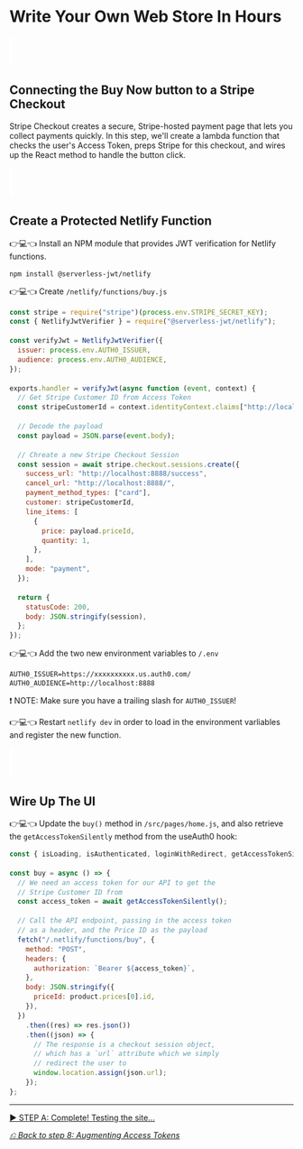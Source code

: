 # Write Your Own Web Store In Hours

![spacer](workshop-assets/readme-images/spacer.png)

## Connecting the Buy Now button to a Stripe Checkout

Stripe Checkout creates a secure, Stripe-hosted payment page that lets you collect payments quickly. In this step, we'll create a lambda function that checks the user's Access Token, preps Stripe for this checkout, and wires up the React method to handle the button click.

![spacer](workshop-assets/readme-images/spacer.png)

## Create a Protected Netlify Function

👉💻👈 Install an NPM module that provides JWT verification for Netlify functions.

```
npm install @serverless-jwt/netlify
```

👉💻👈 Create `/netlify/functions/buy.js`

```javascript
const stripe = require("stripe")(process.env.STRIPE_SECRET_KEY);
const { NetlifyJwtVerifier } = require("@serverless-jwt/netlify");

const verifyJwt = NetlifyJwtVerifier({
  issuer: process.env.AUTH0_ISSUER,
  audience: process.env.AUTH0_AUDIENCE,
});

exports.handler = verifyJwt(async function (event, context) {
  // Get Stripe Customer ID from Access Token
  const stripeCustomerId = context.identityContext.claims["http://localhost:8888/stripe_customer_id"];

  // Decode the payload
  const payload = JSON.parse(event.body);

  // Chreate a new Stripe Checkout Session
  const session = await stripe.checkout.sessions.create({
    success_url: "http://localhost:8888/success",
    cancel_url: "http://localhost:8888/",
    payment_method_types: ["card"],
    customer: stripeCustomerId,
    line_items: [
      {
        price: payload.priceId,
        quantity: 1,
      },
    ],
    mode: "payment",
  });

  return {
    statusCode: 200,
    body: JSON.stringify(session),
  };
});
```

👉💻👈 Add the two new environment variables to `/.env`

```
AUTH0_ISSUER=https://xxxxxxxxxx.us.auth0.com/
AUTH0_AUDIENCE=http://localhost:8888
```

❗ NOTE: Make sure you have a trailing slash for `AUTH0_ISSUER`!

👉💻👈 Restart `netlify dev` in order to load in the environment varliables and register the new function.

![spacer](workshop-assets/readme-images/spacer.png)

## Wire Up The UI

👉💻👈 Update the `buy()` method in `/src/pages/home.js`, and also retrieve the `getAccessTokenSilently` method from the useAuth0 hook:

```javascript
const { isLoading, isAuthenticated, loginWithRedirect, getAccessTokenSilently } = useAuth0();

const buy = async () => {
  // We need an access token for our API to get the
  // Stripe Customer ID from
  const access_token = await getAccessTokenSilently();

  // Call the API endpoint, passing in the access token
  // as a header, and the Price ID as the payload
  fetch("/.netlify/functions/buy", {
    method: "POST",
    headers: {
      authorization: `Bearer ${access_token}`,
    },
    body: JSON.stringify({
      priceId: product.prices[0].id,
    }),
  })
    .then((res) => res.json())
    .then((json) => {
      // The response is a checkout session object,
      // which has a `url` attribute which we simply
      // redirect the user to
      window.location.assign(json.url);
    });
};
```

---

[▶️ STEP A: Complete! Testing the site...](./STEP-A-COMPLETION.md)

_[⎌ Back to step 8: Augmenting Access Tokens](./STEP-8-AUGMENTING-THE-ACCESS-TOKENSTARTING-A-STRIPE-CHECKOUT.md)_

